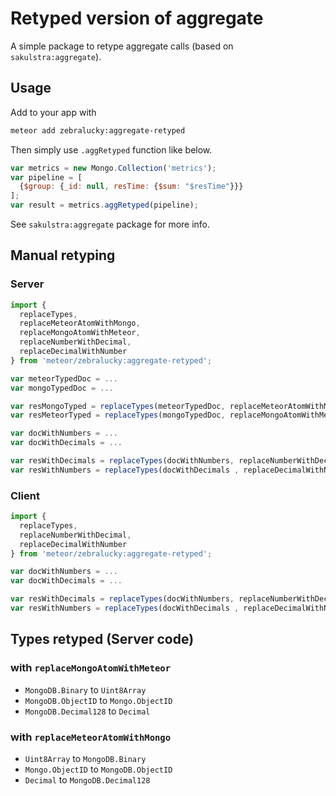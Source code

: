 # Retyped version of aggregate

A simple package to retype aggregate calls (based on `sakulstra:aggregate`).

## Usage

Add to your app with
```sh
meteor add zebralucky:aggregate-retyped
```

Then simply use `.aggRetyped` function like below.

```js
var metrics = new Mongo.Collection('metrics');
var pipeline = [
  {$group: {_id: null, resTime: {$sum: "$resTime"}}}
];
var result = metrics.aggRetyped(pipeline);
```

See `sakulstra:aggregate` package for more info.

## Manual retyping

### Server
```js
import {
  replaceTypes,
  replaceMeteorAtomWithMongo,
  replaceMongoAtomWithMeteor,
  replaceNumberWithDecimal,
  replaceDecimalWithNumber
} from 'meteor/zebralucky:aggregate-retyped';

var meteorTypedDoc = ...
var mongoTypedDoc = ...

var resMongoTyped = replaceTypes(meteorTypedDoc, replaceMeteorAtomWithMongo);
var resMeteorTyped = replaceTypes(mongoTypedDoc, replaceMongoAtomWithMeteor);

var docWithNumbers = ...
var docWithDecimals = ...

var resWithDecimals = replaceTypes(docWithNumbers, replaceNumberWithDecimal);
var resWithNumbers = replaceTypes(docWithDecimals , replaceDecimalWithNumber);
```

### Client
```js
import {
  replaceTypes,
  replaceNumberWithDecimal,
  replaceDecimalWithNumber
} from 'meteor/zebralucky:aggregate-retyped';

var docWithNumbers = ...
var docWithDecimals = ...

var resWithDecimals = replaceTypes(docWithNumbers, replaceNumberWithDecimal);
var resWithNumbers = replaceTypes(docWithDecimals , replaceDecimalWithNumber);

```

## Types retyped (Server code)

### with `replaceMongoAtomWithMeteor`

- `MongoDB.Binary` to `Uint8Array`
- `MongoDB.ObjectID` to `Mongo.ObjectID`
- `MongoDB.Decimal128` to `Decimal`

### with `replaceMeteorAtomWithMongo`

- `Uint8Array` to `MongoDB.Binary`
- `Mongo.ObjectID` to `MongoDB.ObjectID`
- `Decimal` to `MongoDB.Decimal128`
